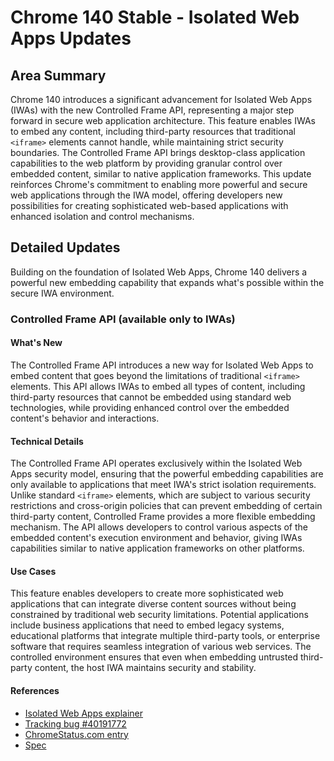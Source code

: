 # Chrome 140 Stable - Isolated Web Apps Updates

## Area Summary

Chrome 140 introduces a significant advancement for Isolated Web Apps (IWAs) with the new Controlled Frame API, representing a major step forward in secure web application architecture. This feature enables IWAs to embed any content, including third-party resources that traditional `<iframe>` elements cannot handle, while maintaining strict security boundaries. The Controlled Frame API brings desktop-class application capabilities to the web platform by providing granular control over embedded content, similar to native application frameworks. This update reinforces Chrome's commitment to enabling more powerful and secure web applications through the IWA model, offering developers new possibilities for creating sophisticated web-based applications with enhanced isolation and control mechanisms.

## Detailed Updates

Building on the foundation of Isolated Web Apps, Chrome 140 delivers a powerful new embedding capability that expands what's possible within the secure IWA environment.

### Controlled Frame API (available only to IWAs)

#### What's New
The Controlled Frame API introduces a new way for Isolated Web Apps to embed content that goes beyond the limitations of traditional `<iframe>` elements. This API allows IWAs to embed all types of content, including third-party resources that cannot be embedded using standard web technologies, while providing enhanced control over the embedded content's behavior and interactions.

#### Technical Details
The Controlled Frame API operates exclusively within the Isolated Web Apps security model, ensuring that the powerful embedding capabilities are only available to applications that meet IWA's strict isolation requirements. Unlike standard `<iframe>` elements, which are subject to various security restrictions and cross-origin policies that can prevent embedding of certain third-party content, Controlled Frame provides a more flexible embedding mechanism. The API allows developers to control various aspects of the embedded content's execution environment and behavior, giving IWAs capabilities similar to native application frameworks on other platforms.

#### Use Cases
This feature enables developers to create more sophisticated web applications that can integrate diverse content sources without being constrained by traditional web security limitations. Potential applications include business applications that need to embed legacy systems, educational platforms that integrate multiple third-party tools, or enterprise software that requires seamless integration of various web services. The controlled environment ensures that even when embedding untrusted third-party content, the host IWA maintains security and stability.

#### References
- [Isolated Web Apps explainer](https://github.com/WICG/isolated-web-apps/blob/main/README.md)
- [Tracking bug #40191772](https://issues.chromium.org/issues/40191772)
- [ChromeStatus.com entry](https://chromestatus.com/feature/5199572022853632)
- [Spec](https://wicg.github.io/controlled-frame)